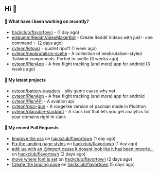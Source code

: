 ## Hi 👋

#### 👀 What have i been working on recently?

- [hackclub/flavortown](https://github.com/hackclub/flavortown) -  (1 day ago)
- [elebumm/RedditVideoMakerBot](https://github.com/elebumm/RedditVideoMakerBot) - Create Reddit Videos with just✨ one command ✨ (2 days ago)
- [cyteon/letquiz](https://github.com/cyteon/letquiz) - quizlet ripoff (1 week ago)
- [cyteon/neobrutalism-svelte](https://github.com/cyteon/neobrutalism-svelte) - A collection of neobrutalism-styled Tailwind components. Ported to svelte (3 weeks ago)
- [cyteon/PlenApp](https://github.com/cyteon/PlenApp) - A free flight tracking (and more) app for android (3 weeks ago)

#### 🌱 My latest projects

- [cyteon/battery-invaders](https://github.com/cyteon/battery-invaders) - silly game cause why not
- [cyteon/PlenApp](https://github.com/cyteon/PlenApp) - A free flight tracking (and more) app for android
- [cyteon/PlenAPI](https://github.com/cyteon/PlenAPI) - A aviation api
- [cyteon/pico-gun](https://github.com/cyteon/pico-gun) - A rougelike version of pacman made in Picotron
- [cyteon/plausible-slackbot](https://github.com/cyteon/plausible-slackbot) - A slack bot that lets you get analytics for your domains right in slack

#### 🔨 My recent Pull Requests

- [Improve the css](https://github.com/hackclub/flavortown/pull/58) on [hackclub/flavortown](https://github.com/hackclub/flavortown) (1 day ago)
- [Fix the landing page styles](https://github.com/hackclub/flavortown/pull/57) on [hackclub/flavortown](https://github.com/hackclub/flavortown) (1 day ago)
- [add jua with an @import cause it dosent look like it has been importe…](https://github.com/hackclub/flavortown/pull/54) on [hackclub/flavortown](https://github.com/hackclub/flavortown) (2 days ago)
- [move where font is set](https://github.com/hackclub/flavortown/pull/53) on [hackclub/flavortown](https://github.com/hackclub/flavortown) (2 days ago)
- [Create the landing page](https://github.com/hackclub/flavortown/pull/41) on [hackclub/flavortown](https://github.com/hackclub/flavortown) (5 days ago)
